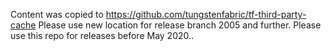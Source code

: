 Content was copied to https://github.com/tungstenfabric/tf-third-party-cache
Please use new location for release branch 2005 and further.
Please use this repo for releases before May 2020..
